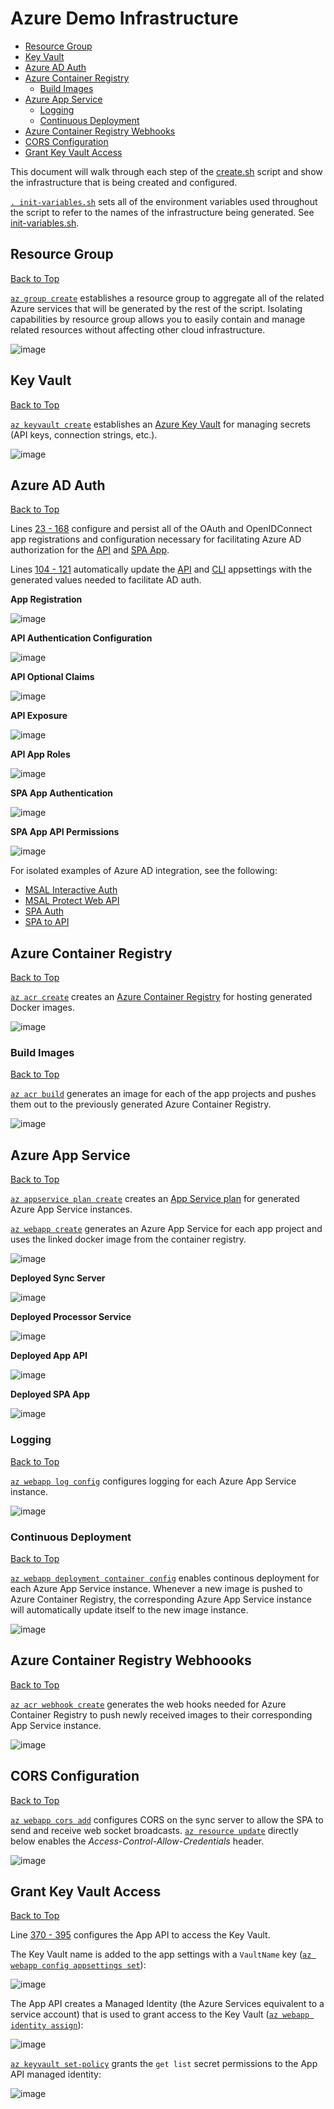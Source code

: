 # Azure Demo Infrastructure

* [Resource Group](#resource-group)
* [Key Vault](#key-vault)
* [Azure AD Auth](#azure-ad-auth)
* [Azure Container Registry](#azure-container-registry)
    * [Build Images](#build-images)
* [Azure App Service](#azure-app-service)
    * [Logging](#logging)
    * [Continuous Deployment](#continuous-deployment)
* [Azure Container Registry Webhooks](#azure-container-registry-webhoooks)
* [CORS Configuration](#cors-configuration)
* [Grant Key Vault Access](#grant-key-vault-access)

This document will walk through each step of the [create.sh](./azure/create.sh) script and show the infrastructure that is being created and configured.

[`. init-variables.sh`](https://github.com/JaimeStill/azure-demo/blob/main/azure/create.sh#L4) sets all of the environment variables used throughout the script to refer to the names of the infrastructure being generated. See [init-variables.sh](https://github.com/JaimeStill/azure-demo/blob/main/azure/init-variables.sh).

## Resource Group
[Back to Top](#azure-demo-infrastructure)

[`az group create`](https://github.com/JaimeStill/azure-demo/blob/main/azure/create.sh#L7) establishes a resource group to aggregate all of the related Azure services that will be generated by the rest of the script. Isolating capabilities by resource group allows you to easily contain and manage related resources without affecting other cloud infrastructure.

![image](https://github.com/JaimeStill/azure-demo/assets/14102723/905b8c03-0eaa-4d90-a855-5eee062179ed)

## Key Vault
[Back to Top](#azure-demo-infrastructure)

[`az keyvault create`](https://github.com/JaimeStill/azure-demo/blob/main/azure/create.sh#L12) establishes an [Azure Key Vault](https://github.com/JaimeStill/azure-demo/blob/main/azure/create.sh#L12) for managing secrets (API keys, connection strings, etc.).

![image](https://github.com/JaimeStill/azure-demo/assets/14102723/38728376-980a-4042-baa1-8fe5e89ef650)

## Azure AD Auth
[Back to Top](#azure-demo-infrastructure)

Lines [23 - 168](https://github.com/JaimeStill/azure-demo/blob/main/azure/create.sh#L23) configure and persist all of the OAuth and OpenIDConnect app registrations and configuration necessary for facilitating Azure AD authorization for the [API](https://github.com/JaimeStill/azure-demo/tree/main/src/jps-core-api) and [SPA App](https://github.com/JaimeStill/azure-demo/tree/main/src/jps-core-spa).

Lines [104 - 121](https://github.com/JaimeStill/azure-demo/blob/main/azure/create.sh#L104) automatically update the [API](https://github.com/JaimeStill/azure-demo/blob/main/src/jps-core-api/appsettings.json) and [CLI](https://github.com/JaimeStill/azure-demo/blob/main/src/cli/appsettings.json) appsettings with the generated values needed to facilitate AD auth.

**App Registration**

![image](https://github.com/JaimeStill/azure-demo/assets/14102723/4a5ee7eb-4d7f-4f4c-9770-f5ca09439a88)

**API Authentication Configuration**

![image](https://github.com/JaimeStill/azure-demo/assets/14102723/b7e70349-0fab-4091-bb66-585079130460)

**API Optional Claims**  

![image](https://github.com/JaimeStill/azure-demo/assets/14102723/9fd593e9-2ec1-469b-9bf4-0a4831a5c6c6)

**API Exposure**  

![image](https://github.com/JaimeStill/azure-demo/assets/14102723/421d8f45-4bf3-442f-bd74-7a8809c204d3)

**API App Roles**  

![image](https://github.com/JaimeStill/azure-demo/assets/14102723/a77f04c3-f641-4aae-8454-f9008627e166)

**SPA App Authentication**  

![image](https://github.com/JaimeStill/azure-demo/assets/14102723/eb401bfa-bd02-4da7-a476-db28cb167f9a)

**SPA App API Permissions**

![image](https://github.com/JaimeStill/azure-demo/assets/14102723/129b12de-f142-4b03-ab62-a53687ce247b)

For isolated examples of Azure AD integration, see the following:
* [MSAL Interactive Auth](https://github.com/JaimeStill/learning-azure/tree/main/exercises/azure-ad/01-msal-interactive-auth)
* [MSAL Protect Web API](https://github.com/JaimeStill/learning-azure/tree/main/exercises/azure-ad/02-msal-protect-web-api)
* [SPA Auth](https://github.com/JaimeStill/learning-azure/tree/main/exercises/azure-ad/03-spa)
* [SPA to API](https://github.com/JaimeStill/learning-azure/tree/main/exercises/azure-ad/04-spa-to-api)

## Azure Container Registry
[Back to Top](#azure-demo-infrastructure)

[`az acr create`](https://github.com/JaimeStill/azure-demo/blob/main/azure/create.sh#L171) creates an [Azure Container Registry](https://azure.microsoft.com/en-us/products/container-registry) for hosting generated Docker images.

![image](https://github.com/JaimeStill/azure-demo/assets/14102723/c1e19d65-6c30-4c72-9a54-ae84a6b0223b)

### Build Images
[Back to Top](#azure-demo-infrastructure)

[`az acr build`](https://github.com/JaimeStill/azure-demo/blob/main/azure/create.sh#L195) generates an image for each of the app projects and pushes them out to the previously generated Azure Container Registry.

![image](https://github.com/JaimeStill/azure-demo/assets/14102723/28e7df8f-9a90-4082-a592-5a927832df7f)

## Azure App Service
[Back to Top](#azure-demo-infrastructure)

[`az appservice plan create`](https://github.com/JaimeStill/azure-demo/blob/main/azure/create.sh#L216) creates an [App Service plan](https://learn.microsoft.com/en-us/azure/app-service/overview-hosting-plans) for generated Azure App Service instances.

[`az webapp create`](https://github.com/JaimeStill/azure-demo/blob/main/azure/create.sh#L223) generates an Azure App Service for each app project and uses the linked docker image from the container registry.

![image](https://github.com/JaimeStill/azure-demo/assets/14102723/57712064-ae6c-46ab-8d34-c52d6dbbc288)

**Deployed Sync Server**

![image](https://github.com/JaimeStill/azure-demo/assets/14102723/1137e290-7c2a-4c82-ac20-3d8555e9baac)

**Deployed Processor Service**

![image](https://github.com/JaimeStill/azure-demo/assets/14102723/05d5f448-0893-419d-835d-36ce661bdf52)

**Deployed App API**  

![image](https://github.com/JaimeStill/azure-demo/assets/14102723/ed6f5dcf-0dbd-435e-886a-ce042bc4f3d9)

**Deployed SPA App**

![image](https://github.com/JaimeStill/azure-demo/assets/14102723/a585f756-e2cd-49e4-981a-927a10070f4c)

### Logging
[Back to Top](#azure-demo-infrastructure)

[`az webapp log config`](https://github.com/JaimeStill/azure-demo/blob/main/azure/create.sh#L256) configures logging for each Azure App Service instance.

![image](https://github.com/JaimeStill/azure-demo/assets/14102723/08f3342d-2a05-4585-b79b-092b0269bb2f)

### Continuous Deployment
[Back to Top](#azure-demo-infrastructure)

[`az webapp deployment container config`](https://github.com/JaimeStill/azure-demo/blob/main/azure/create.sh#L277) enables continous deployment for each Azure App Service instance. Whenever a new image is pushed to Azure Container Registry, the corresponding Azure App Service instance will automatically update itself to the new image instance.

![image](https://github.com/JaimeStill/azure-demo/assets/14102723/1ba57b49-2314-47f9-9773-ad0a327efc19)

## Azure Container Registry Webhoooks
[Back to Top](#azure-demo-infrastructure)

[`az acr webhook create`](https://github.com/JaimeStill/azure-demo/blob/main/azure/create.sh#L326) generates the web hooks needed for Azure Container Registry to push newly received images to their corresponding App Service instance.

![image](https://github.com/JaimeStill/azure-demo/assets/14102723/179f5aff-3a19-4690-a559-36ad6e3a7046)

## CORS Configuration
[Back to Top](#azure-demo-infrastructure)

[`az webapp cors add`](https://github.com/JaimeStill/azure-demo/blob/main/azure/create.sh#L355) configures CORS on the sync server to allow the SPA to send and receive web socket broadcasts. [`az resource update`](https://github.com/JaimeStill/azure-demo/blob/main/azure/create.sh#L361) directly below enables the *Access-Control-Allow-Credentials* header.

![image](https://github.com/JaimeStill/azure-demo/assets/14102723/7e975a2b-7daa-48c3-be8e-ae0c4dd16ebc)

## Grant Key Vault Access
[Back to Top](#azure-demo-infrastructure)

Line [370 - 395](https://github.com/JaimeStill/azure-demo/blob/main/azure/create.sh#L370) configures the App API to access the Key Vault. 

The Key Vault name is added to the app settings with a `VaultName` key ([`az webapp config appsettings set`](https://github.com/JaimeStill/azure-demo/blob/main/azure/create.sh#L370)):

![image](https://github.com/JaimeStill/azure-demo/assets/14102723/1ec05bdf-d0ee-4006-9599-98bb7048a6e3)

The App API creates a Managed Identity (the Azure Services equivalent to a service account) that is used to grant access to the Key Vault ([`az webapp identity assign`](https://github.com/JaimeStill/azure-demo/blob/main/azure/create.sh#L376)):

![image](https://github.com/JaimeStill/azure-demo/assets/14102723/ffa2f4af-cd5f-4864-8038-1edee151c190)

[`az keyvault set-policy`](https://github.com/JaimeStill/azure-demo/blob/main/azure/create.sh#L392) grants the `get list` secret permissions to the App API managed identity:

![image](https://github.com/JaimeStill/azure-demo/assets/14102723/1b37a266-8fd4-48b6-afcd-92fdbc5259f3)